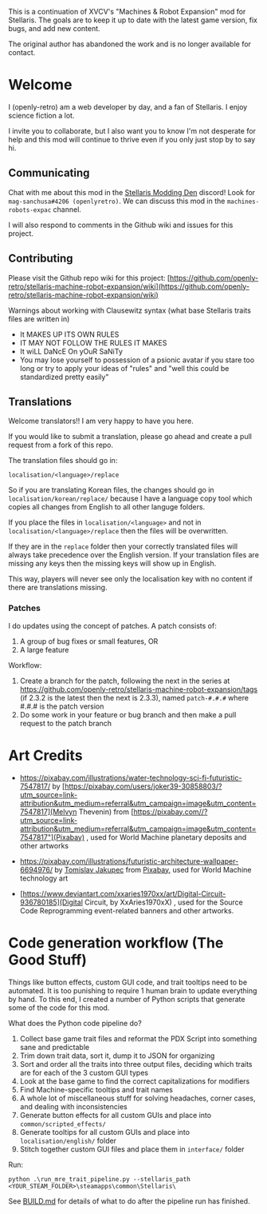 This is a continuation of XVCV's "Machines & Robot Expansion" mod for Stellaris. The goals are to keep it up to date with the latest game version, fix bugs, and add new content.

The original author has abandoned the work and is no longer available for contact.

# Welcome

I (openly-retro) am a web developer by day, and a fan of Stellaris. I enjoy science fiction a lot.

I invite you to collaborate, but I also want you to know I'm not desperate for help and this mod will continue to thrive even if you only just stop by to say hi.

## Communicating

Chat with me about this mod in the [Stellaris Modding Den](https://discord.gg/vKwNs93g ) discord! Look for `mag-sanchusa#4206 (openlyretro)`. We can discuss this mod in the `machines-robots-expac` channel.

I will also respond to comments in the Github wiki and issues for this project.

## Contributing

Please visit the Github repo wiki for this project: [https://github.com/openly-retro/stellaris-machine-robot-expansion/wiki](https://github.com/openly-retro/stellaris-machine-robot-expansion/wiki)

Warnings about working with Clausewitz syntax (what base Stellaris traits files are written in)

- It MAKES UP ITS OWN RULES
- IT MAY NOT FOLLOW THE RULES IT MAKES
- It wiLL DaNcE On yOuR SaNiTy
- You may lose yourself to possession of a psionic avatar if you stare too long or try to apply your ideas of "rules" and "well this could be standardized pretty easily"

## Translations

Welcome translators!! I am very happy to have you here.

If you would like to submit a translation, please go ahead and create a pull request from a fork of this repo.

The translation files should go in:

`localisation/<language>/replace`

So if you are translating Korean files, the changes should go in `localisation/korean/replace/` because I have a language copy tool which copies all changes from English to all other languge folders.

If you place the files in `localisation/<language>` and not in `localisation/<language>/replace` then the files will be overwritten.

If they are in the `replace` folder then your correctly translated files will always take precedence over the English version. If your translation files are missing any keys then the missing keys will show up in English.

This way, players will never see only the localisation key with no content if there are translations missing.

### Patches

I do updates using the concept of patches. A patch consists of:

1. A group of bug fixes or small features, OR
2. A large feature

Workflow:

1. Create a branch for the patch, following the next in the series at https://github.com/openly-retro/stellaris-machine-robot-expansion/tags (if 2.3.2 is the latest then the next is 2.3.3), named `patch-#.#.#` where #.#.# is the patch version
2. Do some work in your feature or bug branch and then make a pull request to the patch branch

# Art Credits

- https://pixabay.com/illustrations/water-technology-sci-fi-futuristic-7547817/ by [https://pixabay.com/users/joker39-30858803/?utm_source=link-attribution&utm_medium=referral&utm_campaign=image&utm_content=7547817](Melvyn Thevenin) from [https://pixabay.com//?utm_source=link-attribution&utm_medium=referral&utm_campaign=image&utm_content=7547817"](Pixabay) , used for World Machine planetary deposits and other artworks
- https://pixabay.com/illustrations/futuristic-architecture-wallpaper-6694976/ by  <a href="https://pixabay.com/users/tommyvideo-3092371/?utm_source=link-attribution&utm_medium=referral&utm_campaign=image&utm_content=6694976">Tomislav Jakupec</a> from <a href="https://pixabay.com//?utm_source=link-attribution&utm_medium=referral&utm_campaign=image&utm_content=6694976">Pixabay</a>, used for World Machine technology art


- [https://www.deviantart.com/xxaries1970xx/art/Digital-Circuit-936780185](Digital Circuit, by XxAries1970xX) , used for the Source Code Reprogramming event-related banners and other artworks.

# Code generation workflow (The Good Stuff)

Things like button effects, custom GUI code, and trait tooltips need to be automated. It is too punishing to require 1 human brain to update everything by hand. To this end, I created a number of Python scripts that generate some of the code for this mod.

What does the Python code pipeline do?

1. Collect base game trait files and reformat the PDX Script into something sane and predictable
2. Trim down trait data, sort it, dump it to JSON for organizing
3. Sort and order all the traits into three output files, deciding which traits are for each of the 3 custom GUI types
4. Look at the base game to find the correct capitalizations for modifiers
5. Find Machine-specific tooltips and trait names
6. A whole lot of miscellaneous stuff for solving headaches, corner cases, and dealing with inconsistencies
7. Generate button effects for all custom GUIs and place into `common/scripted_effects/`
8. Generate tooltips for all custom GUIs and place into `localisation/english/` folder
9. Stitch together custom GUI files and place them in `interface/` folder

Run: 

`python .\run_mre_trait_pipeline.py --stellaris_path <YOUR_STEAM_FOLDER>\steamapps\common\Stellaris\`

See [BUILD.md](BUILD.md) for details of what to do after the pipeline run has finished.
